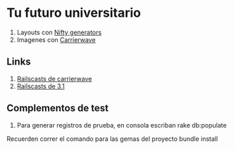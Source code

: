 # Tu futuro universitario

1. Layouts con [Nifty generators](https://github.com/ryanb/nifty-generators)
2. Imagenes con [Carrierwave](https://github.com/jnicklas/carrierwave)


## Links

1. [Railscasts de carrierwave](http://railscasts.com/episodes/253-carrierwave-file-uploads)
2. [Railscasts de 3.1](http://railscasts.com/episodes/265-rails-3-1-overview)

## Complementos de test

1. Para generar registros de prueba, en consola escriban
    rake db:populate

Recuerden correr el comando para las gemas del proyecto
    bundle install

